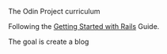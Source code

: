 The Odin Project curriculum

Following the [Getting Started with Rails](https://guides.rubyonrails.org/getting_started.html) Guide.

The goal is create a blog

